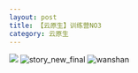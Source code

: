 ```yaml
---
layout: post
title: 【云原生】训练营NO3
category: 云原生
---
```

![](http://rh8cub8wq.hd-bkt.clouddn.com/img/bottom.png)
![story_new_final](http://rh8cub8wq.hd-bkt.clouddn.com/img/story_new_final_0322.png)
![wanshan](http://rh8cub8wq.hd-bkt.clouddn.com/img/wanshan.png)
